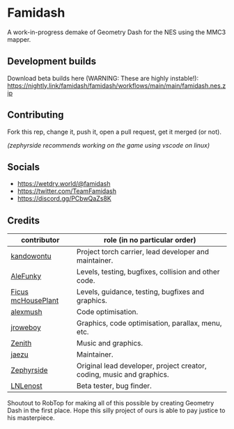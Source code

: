 # Famidash
A work-in-progress demake of Geometry Dash for the NES using the MMC3 mapper.

## Development builds
Download beta builds here (WARNING: These are highly instable!): https://nightly.link/famidash/famidash/workflows/main/main/famidash.nes.zip

## Contributing
Fork this rep, change it, push it, open a pull request, get it merged (or not).

*(zephyrside recommends working on the game using vscode on linux)*

## Socials
- https://wetdry.world/@famidash
- https://twitter.com/TeamFamidash
- https://discord.gg/PCbwQaZs8K

## Credits
|contributor|role (in no particular order)|
|---|---|
|[kandowontu](https://github.com/kandowontu)|Project torch carrier, lead developer and maintainer.|
|[AleFunky](https://github.com/PinguLinux)|Levels, testing, bugfixes, collision and other code.|
|[Ficus mcHousePlant](https://github.com/FicusmcHousePlant)|Levels, guidance, testing, bugfixes and graphics.|
|[alexmush](https://github.com/ADM228)|Code optimisation.|
|[jroweboy](https://github.com/jroweboy)|Graphics, code optimisation, parallax, menu, etc.|
|[Zenith](https://github.com/ZenithNeko)|Music and graphics.|
|[jaezu](https://github.com/jaezudev)|Maintainer.|
|[Zephyrside](https://github.com/zephyrside)|Original lead developer, project creator, coding, music and graphics.|
|[LNLenost](https://github.com/LNLenost)|Beta tester, bug finder.|

Shoutout to RobTop for making all of this possible by creating Geometry Dash in the first place. Hope this silly project of ours is able to pay justice to his masterpiece.
